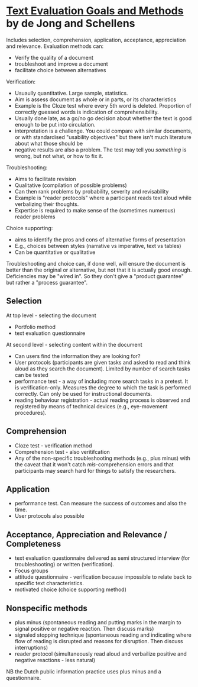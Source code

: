 # [Text Evaluation Goals and Methods](https://journals.sagepub.com/doi/epdf/10.1177/1050651997011004003) by de Jong and Schellens

Includes selection, comprehension, application, acceptance, appreciation and relevance.
Evaluation methods can:

* Verify the quality of a document
* troubleshoot and improve a document
* facilitate choice between alternatives

Verification:

* Usuaully quantitative. Large sample, statistics.
* Aim is assess document as whole or in parts, or its characteristics
* Example is the Cloze test where every 5th word is deleted. Proportion of correctly guessed words is indication of comprehensibility.
* Usually done late, as a go/no go decision about whether the text is good enough to be put into circulation.
* interpretation is a challenge. You could compare with similar documents, or with standardised "usability objectives" but there isn't much literature about what those should be
* negative results are also a problem. The test may tell you _something_ is wrong, but not what, or how to fix it.

Troubleshooting:

* Aims to facilitate revision
* Qualitative (compilation of possible problems)
* Can then rank problems by probability, severity and revisability
* Example is "reader protocols" where a participant reads text aloud while verbalizing their thoughts.
* Expertise is required to make sense of the (sometimes numerous) reader problems

Choice supporting:

* aims to identify the pros and cons of alternative forms of presentation
* E.g., choices between styles (narrative vs imperative, text vs tables)
* Can be quantitative or qualitative

Troubleshooting and choice can, if done well, will ensure the document is better than the original or alternative, but not that it is actually good enough. Deficiencies may be "wired in". So they don't give a "product guarantee" but rather a "process guarantee".

## Selection

At top level - selecting the document

* Portfolio method
* text evaluation questionnaire

At second level - selecting content within the document

* Can users find the information they are looking for?
* User protocols (participants are given tasks and asked to read and think aloud as they search the document). Limited by number of search tasks can be tested
* performance test - a way of including more search tasks in a pretest. It is verification-only. Measures the degree to which the task is performed correctly. Can only be used for instructional documents.
* reading behaviour registration - actual reading process is observed and registered by means of technical devices (e.g., eye-movement procedures).

## Comprehension

* Cloze test - verification method
* Comprehension test - also veritifcation
* Any of the non-specific troubleshooting methods (e.g., plus minus) with the caveat that it won't catch _mis_-comprehension errors and that participants may search hard for things to satisfy the researchers.

## Application

* performance test. Can measure the success of outcomes and also the time.
* User protocols also possible

## Acceptance, Appreciation and Relevance / Completeness

* text evaluation questionnaire delivered as semi structured interview (for troubleshooting) or written (verification).
* Focus groups
* attitude questionnaire - verification because impossible to relate back to specific text characteristics.
* motivated choice (choice supporting method)

## Nonspecific methods

* plus minus (spontaneous reading and putting marks in the margin to signal positive or negative reaction. Then discuss marks)
* signaled stopping technique (spontaneous reading and indicating where flow of reading is disrupted and reasons for disruption. Then discuss interruptions)
* reader protocol (simultaneously read aloud and verbailize positive and negative reactions - less natural)

NB the Dutch public information practice uses plus minus and a questionnaire.